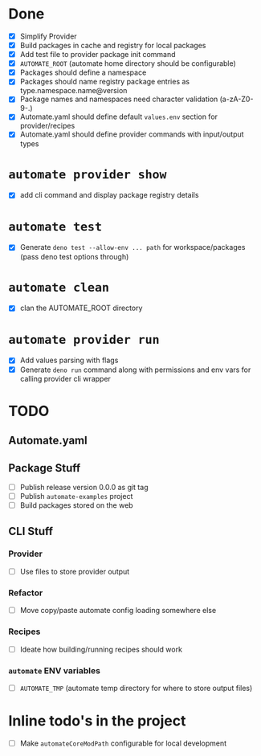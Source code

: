 # Done
- [x] Simplify Provider
- [x] Build packages in cache and registry for local packages
- [x] Add test file to provider package init command
- [x] `AUTOMATE_ROOT` (automate home directory should be configurable)
- [x] Packages should define a namespace
- [x] Packages should name registry package entries as type.namespace.name@version
- [x] Package names and namespaces need character validation (a-zA-Z0-9-.)
- [x] Automate.yaml should define default `values.env` section for provider/recipes
- [x] Automate.yaml should define provider commands with input/output types

# `automate provider show`
- [x] add cli command and display package registry details

# `automate test`
- [x] Generate `deno test --allow-env ... path` for workspace/packages (pass deno test options through)

# `automate clean`
- [x] clan the AUTOMATE_ROOT directory

# `automate provider run`
- [x] Add values parsing with flags
- [x] Generate `deno run` command along with permissions and env vars for calling provider cli wrapper

# TODO

## Automate.yaml

## Package Stuff
- [ ] Publish release version 0.0.0 as git tag
- [ ] Publish `automate-examples` project
- [ ] Build packages stored on the web

## CLI Stuff

### Provider
- [ ] Use files to store provider output

### Refactor
- [ ] Move copy/paste automate config loading somewhere else

### Recipes
- [ ] Ideate how building/running recipes should work

### `automate` ENV variables
- [ ] `AUTOMATE_TMP` (automate temp directory for where to store output files)

# Inline todo's in the project
- [ ] Make `automateCoreModPath` configurable for local development
